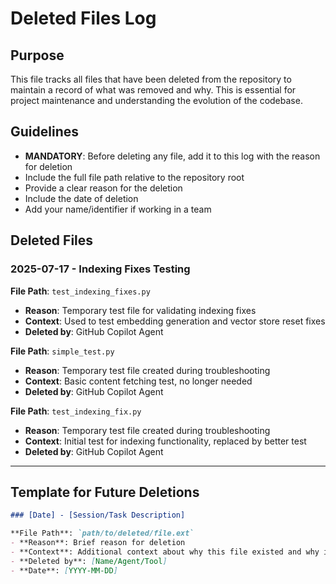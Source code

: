 # Deleted Files Log

## Purpose
This file tracks all files that have been deleted from the repository to maintain a record of what was removed and why. This is essential for project maintenance and understanding the evolution of the codebase.

## Guidelines
- **MANDATORY**: Before deleting any file, add it to this log with the reason for deletion
- Include the full file path relative to the repository root
- Provide a clear reason for the deletion
- Include the date of deletion
- Add your name/identifier if working in a team

## Deleted Files

### 2025-07-17 - Indexing Fixes Testing

**File Path**: `test_indexing_fixes.py`
- **Reason**: Temporary test file for validating indexing fixes
- **Context**: Used to test embedding generation and vector store reset fixes
- **Deleted by**: GitHub Copilot Agent

**File Path**: `simple_test.py`
- **Reason**: Temporary test file created during troubleshooting
- **Context**: Basic content fetching test, no longer needed
- **Deleted by**: GitHub Copilot Agent

**File Path**: `test_indexing_fix.py`
- **Reason**: Temporary test file created during troubleshooting
- **Context**: Initial test for indexing functionality, replaced by better test
- **Deleted by**: GitHub Copilot Agent

---

## Template for Future Deletions

```markdown
### [Date] - [Session/Task Description]

**File Path**: `path/to/deleted/file.ext`
- **Reason**: Brief reason for deletion
- **Context**: Additional context about why this file existed and why it's being removed
- **Deleted by**: [Name/Agent/Tool]
- **Date**: [YYYY-MM-DD]
```
